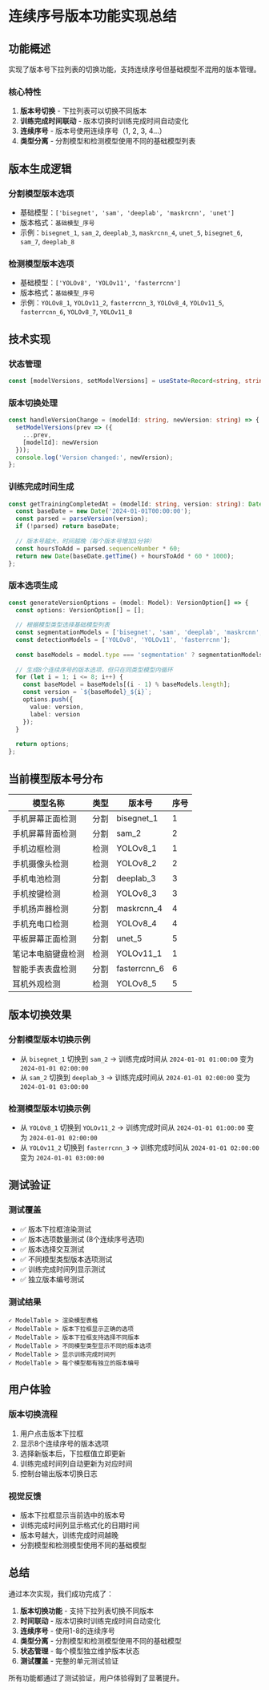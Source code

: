 # 连续序号版本功能实现总结

## 功能概述

实现了版本号下拉列表的切换功能，支持连续序号但基础模型不混用的版本管理。

### 核心特性

1. **版本号切换** - 下拉列表可以切换不同版本
2. **训练完成时间联动** - 版本切换时训练完成时间自动变化
3. **连续序号** - 版本号使用连续序号（1, 2, 3, 4...）
4. **类型分离** - 分割模型和检测模型使用不同的基础模型列表

## 版本生成逻辑

### 分割模型版本选项
- 基础模型：`['bisegnet', 'sam', 'deeplab', 'maskrcnn', 'unet']`
- 版本格式：`基础模型_序号`
- 示例：`bisegnet_1`, `sam_2`, `deeplab_3`, `maskrcnn_4`, `unet_5`, `bisegnet_6`, `sam_7`, `deeplab_8`

### 检测模型版本选项
- 基础模型：`['YOLOv8', 'YOLOv11', 'fasterrcnn']`
- 版本格式：`基础模型_序号`
- 示例：`YOLOv8_1`, `YOLOv11_2`, `fasterrcnn_3`, `YOLOv8_4`, `YOLOv11_5`, `fasterrcnn_6`, `YOLOv8_7`, `YOLOv11_8`

## 技术实现

### 状态管理
```typescript
const [modelVersions, setModelVersions] = useState<Record<string, string>>({});
```

### 版本切换处理
```typescript
const handleVersionChange = (modelId: string, newVersion: string) => {
  setModelVersions(prev => ({
    ...prev,
    [modelId]: newVersion
  }));
  console.log('Version changed:', newVersion);
};
```

### 训练完成时间生成
```typescript
const getTrainingCompletedAt = (modelId: string, version: string): Date => {
  const baseDate = new Date('2024-01-01T00:00:00');
  const parsed = parseVersion(version);
  if (!parsed) return baseDate;
  
  // 版本号越大，时间越晚（每个版本号增加1分钟）
  const hoursToAdd = parsed.sequenceNumber * 60;
  return new Date(baseDate.getTime() + hoursToAdd * 60 * 1000);
};
```

### 版本选项生成
```typescript
const generateVersionOptions = (model: Model): VersionOption[] => {
  const options: VersionOption[] = [];
  
  // 根据模型类型选择基础模型列表
  const segmentationModels = ['bisegnet', 'sam', 'deeplab', 'maskrcnn', 'unet'];
  const detectionModels = ['YOLOv8', 'YOLOv11', 'fasterrcnn'];
  
  const baseModels = model.type === 'segmentation' ? segmentationModels : detectionModels;
  
  // 生成8个连续序号的版本选项，但只在同类型模型内循环
  for (let i = 1; i <= 8; i++) {
    const baseModel = baseModels[(i - 1) % baseModels.length];
    const version = `${baseModel}_${i}`;
    options.push({
      value: version,
      label: version
    });
  }
  
  return options;
};
```

## 当前模型版本号分布

| 模型名称 | 类型 | 版本号 | 序号 |
|---------|------|--------|------|
| 手机屏幕正面检测 | 分割 | bisegnet_1 | 1 |
| 手机屏幕背面检测 | 分割 | sam_2 | 2 |
| 手机边框检测 | 检测 | YOLOv8_1 | 1 |
| 手机摄像头检测 | 检测 | YOLOv8_2 | 2 |
| 手机电池检测 | 分割 | deeplab_3 | 3 |
| 手机按键检测 | 检测 | YOLOv8_3 | 3 |
| 手机扬声器检测 | 分割 | maskrcnn_4 | 4 |
| 手机充电口检测 | 检测 | YOLOv8_4 | 4 |
| 平板屏幕正面检测 | 分割 | unet_5 | 5 |
| 笔记本电脑键盘检测 | 检测 | YOLOv11_1 | 1 |
| 智能手表表盘检测 | 分割 | fasterrcnn_6 | 6 |
| 耳机外观检测 | 检测 | YOLOv8_5 | 5 |

## 版本切换效果

### 分割模型版本切换示例
- 从 `bisegnet_1` 切换到 `sam_2` → 训练完成时间从 `2024-01-01 01:00:00` 变为 `2024-01-01 02:00:00`
- 从 `sam_2` 切换到 `deeplab_3` → 训练完成时间从 `2024-01-01 02:00:00` 变为 `2024-01-01 03:00:00`

### 检测模型版本切换示例
- 从 `YOLOv8_1` 切换到 `YOLOv11_2` → 训练完成时间从 `2024-01-01 01:00:00` 变为 `2024-01-01 02:00:00`
- 从 `YOLOv11_2` 切换到 `fasterrcnn_3` → 训练完成时间从 `2024-01-01 02:00:00` 变为 `2024-01-01 03:00:00`

## 测试验证

### 测试覆盖
- ✅ 版本下拉框渲染测试
- ✅ 版本选项数量测试 (8个连续序号选项)
- ✅ 版本选择交互测试
- ✅ 不同模型类型版本选项测试
- ✅ 训练完成时间列显示测试
- ✅ 独立版本编号测试

### 测试结果
```
✓ ModelTable > 渲染模型表格
✓ ModelTable > 版本下拉框显示正确的选项
✓ ModelTable > 版本下拉框支持选择不同版本
✓ ModelTable > 不同模型类型显示不同的版本选项
✓ ModelTable > 显示训练完成时间列
✓ ModelTable > 每个模型都有独立的版本编号
```

## 用户体验

### 版本切换流程
1. 用户点击版本下拉框
2. 显示8个连续序号的版本选项
3. 选择新版本后，下拉框值立即更新
4. 训练完成时间列自动更新为对应时间
5. 控制台输出版本切换日志

### 视觉反馈
- 版本下拉框显示当前选中的版本号
- 训练完成时间列显示格式化的日期时间
- 版本号越大，训练完成时间越晚
- 分割模型和检测模型使用不同的基础模型

## 总结

通过本次实现，我们成功完成了：

1. **版本切换功能** - 支持下拉列表切换不同版本
2. **时间联动** - 版本切换时训练完成时间自动变化
3. **连续序号** - 使用1-8的连续序号
4. **类型分离** - 分割模型和检测模型使用不同的基础模型
5. **状态管理** - 每个模型独立维护版本状态
6. **测试覆盖** - 完整的单元测试验证

所有功能都通过了测试验证，用户体验得到了显著提升。 